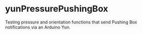# yunPressurePushingBox
Testing pressure and orientation functions that send Pushing Box notifications via an Arduino Yun.
